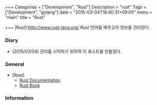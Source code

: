 +++
Categories = ["Development", "Rust"]
Description = "rust"
Tags = ["Development", "golang"]
date = "2015-03-04T18:40:31+09:00"
menu = "main"
title = "Rust"

+++
[Rust]:http://www.rust-lang.org/
Rust 언어를 배우고자 정보를 관리한다.


### Diary
* (2015/03/04) 관리를 시작하기 위하여 이 포스트를 만들었다.

### General
* [Rust]
  - [Rust Documentation](http://doc.rust-lang.org/)
  - [Rust Book](http://doc.rust-lang.org/1.0.0-alpha.2/book/README.html)

### Information
